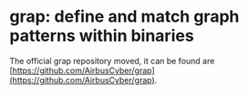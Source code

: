 # grap: define and match graph patterns within binaries
The official grap repository moved, it can be found are [https://github.com/AirbusCyber/grap](https://github.com/AirbusCyber/grap).
